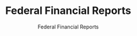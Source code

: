 ---
layout: resources-landing
title: "Federal Financial Reports"
subtitle: "Federal Financial Reports"
filters: financial-reporting report federal-agency
external_link: https://fasab.gov/resources/federal-financial-reports/
---